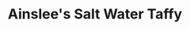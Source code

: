 ---
title: "Ainslee's Salt Water Taffy"
url: /depoe-bay/ainslees-salt-water-taffy/
shop: Süßwaren
---